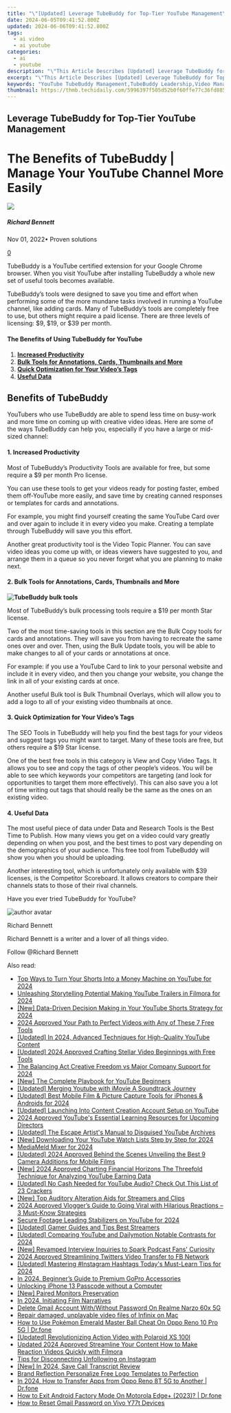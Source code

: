 ```yaml
---
title: "\"[Updated] Leverage TubeBuddy for Top-Tier YouTube Management\""
date: 2024-06-05T09:41:52.800Z
updated: 2024-06-06T09:41:52.800Z
tags:
  - ai video
  - ai youtube
categories:
  - ai
  - youtube
description: "\"This Article Describes [Updated] Leverage TubeBuddy for Top-Tier YouTube Management\""
excerpt: "\"This Article Describes [Updated] Leverage TubeBuddy for Top-Tier YouTube Management\""
keywords: "YouTube TubeBuddy Management,TubeBuddy Leadership,Video Management Tools,Efficient Content Creation,Optimal Video Workflows,Streamlined Editing Process,Enhanced Video Optimization"
thumbnail: https://thmb.techidaily.com/5996397f505d52b0f60ffe77c36fd8859621590a57dd0707f44eeaa06c560dbc.jpg
---
```


## Leverage TubeBuddy for Top-Tier YouTube Management

# The Benefits of TubeBuddy | Manage Your YouTube Channel More Easily

![](https://images.wondershare.com/filmora/article-images/richard-bennett.jpg)

##### Richard Bennett

 Nov 01, 2022• Proven solutions

[0](#commentsBoxSeoTemplate)

TubeBuddy is a YouTube certified extension for your Google Chrome browser. When you visit YouTube after installing TubeBuddy a whole new set of useful tools becomes available.

TubeBuddy’s tools were designed to save you time and effort when performing some of the more mundane tasks involved in running a YouTube channel, like adding cards. Many of TubeBuddy’s tools are completely free to use, but others might require a paid license. There are three levels of licensing: $9, $19, or $39 per month.

#### The Benefits of Using TubeBuddy for YouTube

1. [**Increased Productivity**](#productivity)
2. [**Bulk Tools for Annotations, Cards, Thumbnails and More**](#bulk)
3. [**Quick Optimization for Your Video’s Tags**](#tags)
4. [**Useful Data**](#data)

## **Benefits of TubeBuddy**

YouTubers who use TubeBuddy are able to spend less time on busy-work and more time on coming up with creative video ideas. Here are some of the ways TubeBuddy can help you, especially if you have a large or mid-sized channel:

#### **1\. Increased Productivity**

Most of TubeBuddy’s Productivity Tools are available for free, but some require a $9 per month Pro license.

You can use these tools to get your videos ready for posting faster, embed them off-YouTube more easily, and save time by creating canned responses or templates for cards and annotations.

For example, you might find yourself creating the same YouTube Card over and over again to include it in every video you make. Creating a template through TubeBuddy will save you this effort.

Another great productivity tool is the Video Topic Planner. You can save video ideas you come up with, or ideas viewers have suggested to you, and arrange them in a queue so you never forget what you are planning to make next.

#### **2\. Bulk Tools for Annotations, Cards, Thumbnails and More**

**![TubeBuddy bulk tools](https://images.wondershare.com/filmora/article-images/tubebuddy-bulk-tools.jpg)**

Most of TubeBuddy’s bulk processing tools require a $19 per month Star license.

Two of the most time-saving tools in this section are the Bulk Copy tools for cards and annotations. They will save you from having to recreate the same ones over and over. Then, using the Bulk Update tools, you will be able to make changes to all of your cards or annotations at once.

For example: if you use a YouTube Card to link to your personal website and include it in every video, and then you change your website, you change the link in all of your existing cards at once.

Another useful Bulk tool is Bulk Thumbnail Overlays, which will allow you to add a logo to all of your existing video thumbnails at once.

#### **3\. Quick Optimization for Your Video’s Tags**

The SEO Tools in TubeBuddy will help you find the best tags for your videos and suggest tags you might want to target. Many of these tools are free, but others require a $19 Star license.

One of the best free tools in this category is View and Copy Video Tags. It allows you to see and copy the tags of other people’s videos. You will be able to see which keywords your competitors are targeting (and look for opportunities to target them more effectively). This can also save you a lot of time writing out tags that should really be the same as the ones on an existing video.

#### **4\. Useful Data**

The most useful piece of data under Data and Research Tools is the Best Time to Publish. How many views you get on a video could vary greatly depending on when you post, and the best times to post vary depending on the demographics of your audience. This free tool from TubeBuddy will show you when you should be uploading.

Another interesting tool, which is unfortunately only available with $39 licenses, is the Competitor Scoreboard. It allows creators to compare their channels stats to those of their rival channels.

 Have you ever tried TubeBuddy for YouTube?

![author avatar](https://images.wondershare.com/filmora/article-images/richard-bennett.jpg)

Richard Bennett

Richard Bennett is a writer and a lover of all things video.

Follow @Richard Bennett

<span class="atpl-alsoreadstyle">Also read:</span>
<div><ul>
<li><a href="https://facebook-video-footage.techidaily.com/top-ways-to-turn-your-shorts-into-a-money-machine-on-youtube-for-2024/"><u>Top Ways to Turn Your Shorts Into a Money Machine on YouTube for 2024</u></a></li>
<li><a href="https://facebook-video-footage.techidaily.com/unleashing-storytelling-potential-making-youtube-trailers-in-filmora-for-2024/"><u>Unleashing Storytelling Potential  Making YouTube Trailers in Filmora for 2024</u></a></li>
<li><a href="https://facebook-video-footage.techidaily.com/new-data-driven-decision-making-in-your-youtube-shorts-strategy-for-2024/"><u>[New] Data-Driven Decision Making in Your YouTube Shorts Strategy for 2024</u></a></li>
<li><a href="https://facebook-video-footage.techidaily.com/2024-approved-your-path-to-perfect-videos-with-any-of-these-7-free-tools/"><u>2024 Approved  Your Path to Perfect Videos with Any of These 7 Free Tools</u></a></li>
<li><a href="https://facebook-video-footage.techidaily.com/updated-in-2024-advanced-techniques-for-high-quality-youtube-content/"><u>[Updated] In 2024, Advanced Techniques for High-Quality YouTube Content</u></a></li>
<li><a href="https://facebook-video-footage.techidaily.com/updated-2024-approved-crafting-stellar-video-beginnings-with-free-tools/"><u>[Updated] 2024 Approved  Crafting Stellar Video Beginnings with Free Tools</u></a></li>
<li><a href="https://facebook-video-footage.techidaily.com/the-balancing-act-creative-freedom-vs-major-company-support-for-2024/"><u>The Balancing Act  Creative Freedom vs Major Company Support for 2024</u></a></li>
<li><a href="https://facebook-video-footage.techidaily.com/new-the-complete-playbook-for-youtube-beginners/"><u>[New] The Complete Playbook for YouTube Beginners</u></a></li>
<li><a href="https://facebook-video-footage.techidaily.com/updated-merging-youtube-with-imovie-a-soundtrack-journey/"><u>[Updated] Merging Youtube with iMovie  A Soundtrack Journey</u></a></li>
<li><a href="https://facebook-video-footage.techidaily.com/updated-best-mobile-film-and-picture-capture-tools-for-iphones-and-androids-for-2024/"><u>[Updated] Best Mobile Film & Picture Capture Tools for iPhones & Androids for 2024</u></a></li>
<li><a href="https://facebook-video-footage.techidaily.com/updated-launching-into-content-creation-account-setup-on-youtube/"><u>[Updated] Launching Into Content Creation  Account Setup on YouTube</u></a></li>
<li><a href="https://facebook-video-footage.techidaily.com/2024-approved-youtubes-essential-learning-resources-for-upcoming-directors/"><u>2024 Approved  YouTube's Essential Learning Resources for Upcoming Directors</u></a></li>
<li><a href="https://facebook-video-footage.techidaily.com/updated-the-escape-artists-manual-to-disguised-youtube-archives/"><u>[Updated] The Escape Artist's Manual to Disguised YouTube Archives</u></a></li>
<li><a href="https://facebook-video-footage.techidaily.com/new-downloading-your-youtube-watch-lists-step-by-step-for-2024/"><u>[New] Downloading Your YouTube Watch Lists  Step by Step for 2024</u></a></li>
<li><a href="https://facebook-video-footage.techidaily.com/mediameld-mixer-for-2024/"><u>MediaMeld Mixer for 2024</u></a></li>
<li><a href="https://facebook-video-footage.techidaily.com/updated-2024-approved-behind-the-scenes-unveiling-the-best-9-camera-additions-for-mobile-films/"><u>[Updated] 2024 Approved  Behind the Scenes  Unveiling the Best 9 Camera Additions for Mobile Films</u></a></li>
<li><a href="https://facebook-video-footage.techidaily.com/new-2024-approved-charting-financial-horizons-the-threefold-technique-for-analyzing-youtube-earning-data/"><u>[New] 2024 Approved  Charting Financial Horizons  The Threefold Technique for Analyzing YouTube Earning Data</u></a></li>
<li><a href="https://facebook-video-footage.techidaily.com/updated-no-cash-needed-for-youtube-audio-check-out-this-list-of-23-crackers/"><u>[Updated] No Cash Needed for YouTube Audio? Check Out This List of 23 Crackers</u></a></li>
<li><a href="https://facebook-video-footage.techidaily.com/new-top-auditory-alteration-aids-for-streamers-and-clips/"><u>[New] Top Auditory Alteration Aids for Streamers and Clips</u></a></li>
<li><a href="https://facebook-video-footage.techidaily.com/2024-approved-vloggers-guide-to-going-viral-with-hilarious-reactions-3-must-know-strategies/"><u>2024 Approved  Vlogger’s Guide to Going Viral with Hilarious Reactions – 3 Must-Know Strategies</u></a></li>
<li><a href="https://facebook-video-footage.techidaily.com/secure-footage-leading-stabilizers-on-youtube-for-2024/"><u>Secure Footage  Leading Stabilizers on YouTube for 2024</u></a></li>
<li><a href="https://facebook-video-footage.techidaily.com/updated-gamer-guides-and-tips-best-streamers/"><u>[Updated] Gamer Guides and Tips  Best Streamers</u></a></li>
<li><a href="https://facebook-video-footage.techidaily.com/updated-comparing-youtube-and-dailymotion-notable-contrasts-for-2024/"><u>[Updated] Comparing YouTube and Dailymotion  Notable Contrasts for 2024</u></a></li>
<li><a href="https://extra-skills.techidaily.com/new-revamped-interview-inquiries-to-spark-podcast-fans-curiosity/"><u>[New] Revamped Interview Inquiries to Spark Podcast Fans' Curiosity</u></a></li>
<li><a href="https://twitter-videos.techidaily.com/2024-approved-streamlining-twitters-video-transfer-to-fb-network/"><u>2024 Approved  Streamlining Twitters Video Transfer to FB Network</u></a></li>
<li><a href="https://instagram-clips.techidaily.com/updated-mastering-instagram-hashtags-todays-must-learn-tips-for-2024/"><u>[Updated] Mastering #Instagram Hashtags  Today's Must-Learn Tips for 2024</u></a></li>
<li><a href="https://extra-information.techidaily.com/in-2024-beginners-guide-to-premium-gopro-accessories/"><u>In 2024, Beginner’s Guide to Premium GoPro Accessories</u></a></li>
<li><a href="https://ios-unlock.techidaily.com/unlocking-iphone-13-passcode-without-a-computer-by-drfone-ios/"><u>Unlocking iPhone 13 Passcode without a Computer</u></a></li>
<li><a href="https://screen-recording.techidaily.com/new-paired-monitors-preservation/"><u>[New] Paired Monitors Preservation</u></a></li>
<li><a href="https://some-knowledge.techidaily.com/in-2024-initiating-film-narratives/"><u>In 2024, Initiating Film Narratives</u></a></li>
<li><a href="https://easy-unlock-android.techidaily.com/delete-gmail-account-withwithout-password-on-realme-narzo-60x-5g-by-drfone-android/"><u>Delete Gmail Account With/Without Password On Realme Narzo 60x 5G</u></a></li>
<li><a href="https://techidaily.com/repair-damaged-unplayable-video-files-of-infinix-on-mac-by-stellar-video-repair-mobile-video-repair/"><u>Repair damaged, unplayable video files of Infinix on Mac</u></a></li>
<li><a href="https://android-pokemon-go.techidaily.com/how-to-use-pokemon-emerald-master-ball-cheat-on-oppo-reno-10-pro-5g-drfone-by-drfone-virtual-android/"><u>How to Use Pokémon Emerald Master Ball Cheat On Oppo Reno 10 Pro 5G | Dr.fone</u></a></li>
<li><a href="https://extra-guidance.techidaily.com/updated-revolutionizing-action-video-with-polaroid-xs-100i/"><u>[Updated] Revolutionizing Action Video with Polaroid XS 100I</u></a></li>
<li><a href="https://smart-video-creator.techidaily.com/updated-2024-approved-streamline-your-content-how-to-make-reaction-videos-quickly-with-filmora/"><u>Updated 2024 Approved Streamline Your Content How to Make Reaction Videos Quickly with Filmora</u></a></li>
<li><a href="https://instagram-video-files.techidaily.com/tips-for-disconnecting-unfollowing-on-instagram/"><u>Tips for Disconnecting  Unfollowing on Instagram</u></a></li>
<li><a href="https://screen-recording.techidaily.com/new-in-2024-save-call-transcript-review/"><u>[New] In 2024, Save Call Transcript Review</u></a></li>
<li><a href="https://extra-information.techidaily.com/brand-reflection-personalize-free-logo-templates-to-perfection/"><u>Brand Reflection  Personalize Free Logo Templates to Perfection</u></a></li>
<li><a href="https://android-transfer.techidaily.com/in-2024-how-to-transfer-apps-from-oppo-reno-8t-5g-to-another-drfone-by-drfone-transfer-from-android-transfer-from-android/"><u>In 2024, How to Transfer Apps from Oppo Reno 8T 5G to Another | Dr.fone</u></a></li>
<li><a href="https://change-location.techidaily.com/how-to-exit-android-factory-mode-on-motorola-edgeplus-2023-drfone-by-drfone-fix-android-problems-fix-android-problems/"><u>How to Exit Android Factory Mode On Motorola Edge+ (2023)? | Dr.fone</u></a></li>
<li><a href="https://android-unlock.techidaily.com/how-to-reset-gmail-password-on-vivo-y77t-devices-by-drfone-android/"><u>How to Reset Gmail Password on Vivo Y77t Devices</u></a></li>
</ul></div>

<ins class="adsbygoogle"
      style="display:block"
      data-ad-client="ca-pub-7571918770474297"
      data-ad-slot="8358498916"
      data-ad-format="auto"
      data-full-width-responsive="true"></ins>